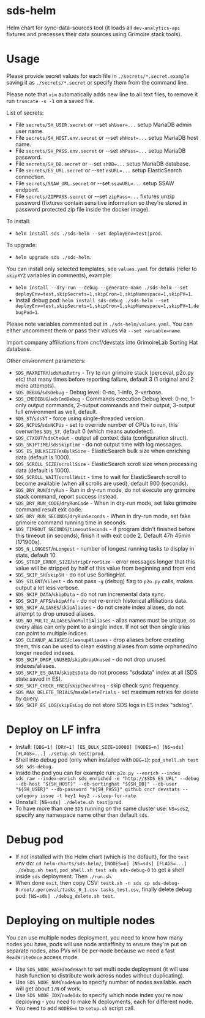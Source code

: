 # sds-helm

Helm chart for sync-data-sources tool (it loads all `dev-analytics-api` fixtures and precesses their data sources using Grimoire stack tools).


# Usage

Please provide secret values for each file in `./secrets/*.secret.example` saving it as `./secrets/*.secret` or specify them from the command line.

Please note that `vim` automatically adds new line to all text files, to remove it run `truncate -s -1` on a saved file.

List of secrets:
- File `secrets/SH_USER.secret` or --set `shUser=...` setup MariaDB admin user name.
- File `secrets/SH_HOST.env.secret` or --set `shHost=...` setup MariaDB host name.
- File `secrets/SH_PASS.env.secret` or --set `shPass=...` setup MariaDB password.
- File `secrets/SH_DB.secret` or --set `shDB=...` setup MariaDB database.
- File `secrets/ES_URL.secret` or --set `esURL=...` setup ElasticSearch connection.
- File `secrets/SSAW_URL.secret` or --set `ssawURL=...` setup SSAW endpoint.
- File `secrets/ZIPPASS.secret` or --set `zipPass=...` fixtures unzip password (fixtures contain sensitive information so they're stored in password protected zip file inside the docker image).

To install:
- `helm install sds ./sds-helm --set deployEnv=test|prod`.

To upgrade:
- `helm upgrade sds ./sds-helm`.

You can install only selected templates, see `values.yaml` for detalis (refer to `skipXYZ` variables in comments), example:
- `helm install --dry-run --debug --generate-name ./sds-helm --set deployEnv=test,skipSecrets=1,skipCron=1,skipNamespace=1,skipPV=1`.
- Install debug pod: `helm install sds-debug ./sds-helm --set deployEnv=test,skipSecrets=1,skipCron=1,skipNamespace=1,skipPV=1,debugPod=1`.

Please note variables commented out in `./sds-helm/values.yaml`. You can either uncomment them or pass their values via `--set variable=name`.

Import company affiliations from cncf/devstats into GrimoireLab Sorting Hat database.

Other environment parameters:

- `SDS_MAXRETRY`/`sdsMaxRetry` - Try to run grimoire stack (perceval, p2o.py etc) that many times before reporting failure, default 3 (1 original and 2 more attempts).
- `SDS_DEBUG`/`sdsDebug` - Debug level: 0-no, 1-info, 2-verbose.
- `SDS_CMDDEBUG`/`sdsCmdDebug` - Commands execution Debug level: 0-no, 1-only output commands, 2-output commands and their output, 3-output full environment as well, default.
- `SDS_ST`/`sdsST` - force using single-threaded version.
- `SDS_NCPUS`/`sdsNCPUs` - set to override number of CPUs to run, this overwrites `SDS_ST`, default 0 (which means autodetect).
- `SDS_CTXOUT`/`sdsCtxOut` - output all context data (configuration struct).
- `SDS_SKIPTIME`/`sdsSkipTime` - do not output time with log messages.
- `SDS_ES_BULKSIZE`/`esBulkSize` - ElasticSearch bulk size when enriching data (default is 1000).
- `SDS_SCROLL_SIZE`/`scrollSize` - ElasticSearch scroll size when processing data (default is 1000).
- `SDS_SCROLL_WAIT`/`scrollWait` - time to wait for ElasticSearch scroll to become available (when all scrolls are used), default 900 (seconds).
- `SDS_DRY_RUN`/`dryRun` - Run in dry-run mode, do not execute any grimoire stack command, report success instead.
- `SDS_DRY_RUN_CODE`/`dryRunCode` - When in dry-run mode, set fake grimoire command result exit code.
- `SDS_DRY_RUN_SECONDS`/`dryRunSeconds` - When in dry-run mode, set fake grimoire command running time in seconds.
- `SDS_TIMEOUT_SECONDS`/`timeoutSeconds` - if program didn't finished before this timeout (in seconds), finish it with exit code 2. Default 47h 45min (171900s).
- `SDS_N_LONGEST`/`nLongest` - number of longest running tasks to display in stats, default 10.
- `SDS_STRIP_ERROR_SIZE`/`stripErrorSize` - error messages longer that this value will be stripped by half of this value from beginning and from end
- `SDS_SKIP_SH`/`skipSH` - do not use SortingHat.
- `SDS_SILENT`/`silent` - do not pass `-g` (debug) flag to `p2o.py` calls, makes output a lot less verbose.
- `SDS_SKIP_DATA`/`skipData` - do not run incremental data sync.
- `SDS_SKIP_AFFS`/`skipAffs` - do not re-enrich historical affiliations data.
- `SDS_SKIP_ALIASES`/`skipAliases` - do not create index aliases, do not attempt to drop unused aliases.
- `SDS_NO_MULTI_ALIASES`/`noMultiAliases` - alias names must be unique, so every alias can only point to a single index. If not set then single alias can point to multiple indices.
- `SDS_CLEANUP_ALIASES`/`cleanupAliases` - drop aliases before creating them, this can be used to clean existing aliases from some orphaned/no longer needed indexes.
- `SDS_SKIP_DROP_UNUSED`/`skipDropUnused` - do not drop unused indexes/aliases.
- `SDS_SKIP_ES_DATA`/`skipEsData`  do not process "sdsdata" index at all (SDS state saved in ES).
- `SDS_SKIP_CHECK_FREQ`/`skipCheckFreq` - skip check sync frequency.
- `SDS_MAX_DELETE_TRIALS`/`maxDeleteTrials` - set maximum retries for delete by query.
- `SDS_SKIP_ES_LOG`/`skipEsLog`  do not store SDS logs in ES index "sdslog".

# Deploy on LF infra

- Install: `[DBG=1] [DRY=1] [ES_BULK_SIZE=10000] [NODES=n] [NS=sds] [FLAGS=...] ./setup.sh test|prod`.
- Shell into debug pod (only when installed with `DBG=1`): `pod_shell.sh test sds sds-debug`.
- Inside the pod you can for example run: `p2o.py --enrich --index sds_raw --index-enrich sds_enriched -e "http://$SDS_ES_URL" --debug --db-host "${SH_HOST}" --db-sortinghat "${SH_DB}" --db-user "${SH_USER}" --db-password "${SH_PASS}" github cncf devstats --category issue -t key1 key2 --sleep-for-rate`.
- Unnstall: `[NS=sds] ./delete.sh test|prod`.
- To have more than one `SDS` running on the same cluster use: `NS=sds2`, specify any namespace name other than default `sds`.


# Debug pod

- If not installed with the Helm chart (which is the default), for the `test` env do: `cd helm-charts/sds-helm/`, `[NODES=n] [NS=sds] [FLAGS=...] ./debug.sh test`, `pod_shell.sh test sds sds-debug-0` to get a shell inside `sds` deployment. Then `./run.sh`.
- When done `exit`, then copy CSV: `testk.sh -n sds cp sds-debug-0:root/.perceval/tasks_0_1.csv tasks_test.csv`, finally delete debug pod: `[NS=sds] ./debug_delete.sh test`.


# Deploying on multiple nodes

You can use multiple nodes deployment, you need to know how many nodes you have, pods will use node antiaffinity to ensure they're put on separate nodes, also PVs will be per-node because we need a fast `ReadWriteOnce` access mode.

- Use `SDS_NODE_HASH`/`nodeHash` to set multi node deployment (it will use hash function to distribute work across nodes without duplicating).
- Use `SDS_NODE_NUM`/`nodeNum` to specify number of nodes available. each will get about `1/N` of work.
- Use `SDS_NODE_IDX`/`nodeIdx` to specify which node index you're now deploying - you need to make N deployments, each for different node.
- You need to add `NODES=n` to `setup.sh` script call.
